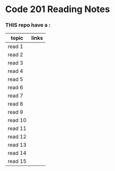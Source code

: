 # Code 201 Reading Notes
### THIS repo have a :

|topic  | links   |
|------ | --------|
|read 1 | []() |
|read 2 | []() |
|read 3 | []() |
|read 4 | []() |
|read 5 | []() |
|read 6 | []() |
|read 7 | []() |
|read 8 | []() |
|read 9 | []() |
|read 10 | []() |
|read 11 | []() |
|read 12 | []() |
|read 13 | []() |
|read 14 | []() |
|read 15 | []() |

